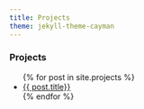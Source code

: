 ```yaml
---
title: Projects
theme: jekyll-theme-cayman
---
```


### Projects
<ul class= "well lead list-unstyled">
{% for post in site.projects %}
<li>
  <a href= "{{ post.url}}">{{ post.title}}</a>
</li>
{% endfor %}
</ul>
